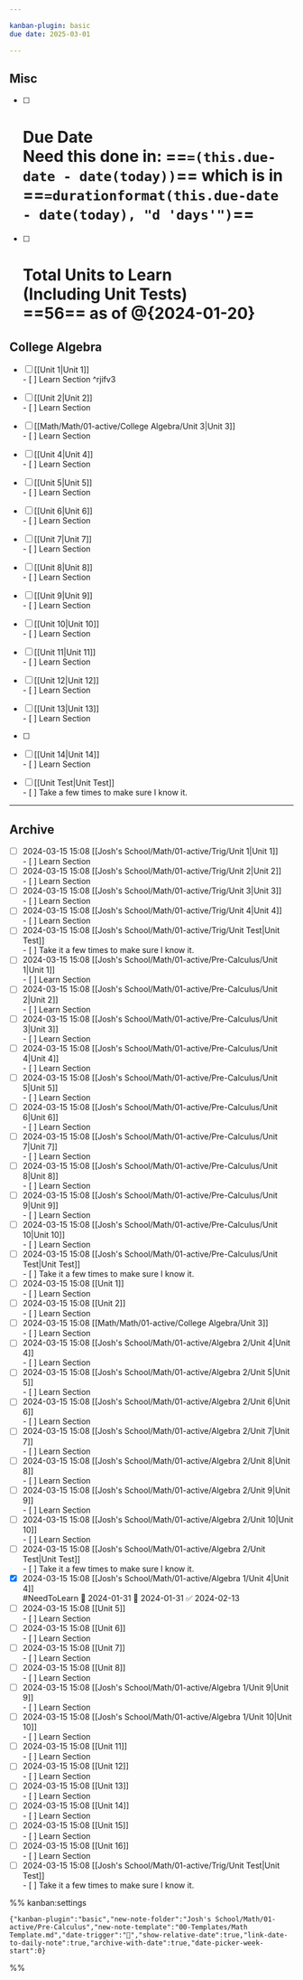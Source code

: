 ```yaml
---

kanban-plugin: basic
due date: 2025-03-01

---
```


## Misc

- [ ] # Due Date<br>Need this done in: ==`=(this.due-date - date(today))`== which is in ==`=durationformat(this.due-date - date(today), "d 'days'")`==
- [ ] # Total Units to Learn<br>(Including Unit Tests)<br>==56== as of @{2024-01-20}


## College Algebra

- [ ] [[Unit 1|Unit 1]]<br>- [ ] Learn Section ^rjifv3
- [ ] [[Unit 2|Unit 2]]<br>- [ ] Learn Section
- [ ] [[Math/Math/01-active/College Algebra/Unit 3|Unit 3]]<br>- [ ] Learn Section
- [ ] [[Unit 4|Unit 4]]<br>- [ ] Learn Section
- [ ] [[Unit 5|Unit 5]]<br>- [ ] Learn Section
- [ ] [[Unit 6|Unit 6]]<br>- [ ] Learn Section
- [ ] [[Unit 7|Unit 7]]<br>- [ ] Learn Section
- [ ] [[Unit 8|Unit 8]]<br>- [ ] Learn Section
- [ ] [[Unit 9|Unit 9]]<br>- [ ] Learn Section
- [ ] [[Unit 10|Unit 10]]<br>- [ ] Learn Section
- [ ] [[Unit 11|Unit 11]]<br>- [ ] Learn Section
- [ ] [[Unit 12|Unit 12]]<br>- [ ] Learn Section
- [ ] [[Unit 13|Unit 13]]<br>- [ ] Learn Section
- [ ] 
- [ ] [[Unit 14|Unit 14]]<br>- [ ] Learn Section
- [ ] [[Unit Test|Unit Test]]<br>- [ ] Take a few times to make sure I know it.


***

## Archive

- [ ] 2024-03-15 15:08 [[Josh's School/Math/01-active/Trig/Unit 1|Unit 1]]<br>- [ ] Learn Section
- [ ] 2024-03-15 15:08 [[Josh's School/Math/01-active/Trig/Unit 2|Unit 2]]<br>- [ ] Learn Section
- [ ] 2024-03-15 15:08 [[Josh's School/Math/01-active/Trig/Unit 3|Unit 3]]<br>- [ ] Learn Section
- [ ] 2024-03-15 15:08 [[Josh's School/Math/01-active/Trig/Unit 4|Unit 4]]<br>- [ ] Learn Section
- [ ] 2024-03-15 15:08 [[Josh's School/Math/01-active/Trig/Unit Test|Unit Test]]<br>- [ ] Take it a few times to make sure I know it.
- [ ] 2024-03-15 15:08 [[Josh's School/Math/01-active/Pre-Calculus/Unit 1|Unit 1]]<br>- [ ] Learn Section
- [ ] 2024-03-15 15:08 [[Josh's School/Math/01-active/Pre-Calculus/Unit 2|Unit 2]]<br>- [ ] Learn Section
- [ ] 2024-03-15 15:08 [[Josh's School/Math/01-active/Pre-Calculus/Unit 3|Unit 3]]<br>- [ ] Learn Section
- [ ] 2024-03-15 15:08 [[Josh's School/Math/01-active/Pre-Calculus/Unit 4|Unit 4]]<br>- [ ] Learn Section
- [ ] 2024-03-15 15:08 [[Josh's School/Math/01-active/Pre-Calculus/Unit 5|Unit 5]]<br>- [ ] Learn Section
- [ ] 2024-03-15 15:08 [[Josh's School/Math/01-active/Pre-Calculus/Unit 6|Unit 6]]<br>- [ ] Learn Section
- [ ] 2024-03-15 15:08 [[Josh's School/Math/01-active/Pre-Calculus/Unit 7|Unit 7]]<br>- [ ] Learn Section
- [ ] 2024-03-15 15:08 [[Josh's School/Math/01-active/Pre-Calculus/Unit 8|Unit 8]]<br>- [ ] Learn Section
- [ ] 2024-03-15 15:08 [[Josh's School/Math/01-active/Pre-Calculus/Unit 9|Unit 9]]<br>- [ ] Learn Section
- [ ] 2024-03-15 15:08 [[Josh's School/Math/01-active/Pre-Calculus/Unit 10|Unit 10]]<br>- [ ] Learn Section
- [ ] 2024-03-15 15:08 [[Josh's School/Math/01-active/Pre-Calculus/Unit Test|Unit Test]]<br>- [ ] Take it a few times to make sure I know it.
- [ ] 2024-03-15 15:08 [[Unit 1]]<br>- [ ] Learn Section
- [ ] 2024-03-15 15:08 [[Unit 2]]<br>- [ ] Learn Section
- [ ] 2024-03-15 15:08 [[Math/Math/01-active/College Algebra/Unit 3]]<br>- [ ] Learn Section
- [ ] 2024-03-15 15:08 [[Josh's School/Math/01-active/Algebra 2/Unit 4|Unit 4]]<br>- [ ] Learn Section
- [ ] 2024-03-15 15:08 [[Josh's School/Math/01-active/Algebra 2/Unit 5|Unit 5]]<br>- [ ] Learn Section
- [ ] 2024-03-15 15:08 [[Josh's School/Math/01-active/Algebra 2/Unit 6|Unit 6]]<br>- [ ] Learn Section
- [ ] 2024-03-15 15:08 [[Josh's School/Math/01-active/Algebra 2/Unit 7|Unit 7]]<br>- [ ] Learn Section
- [ ] 2024-03-15 15:08 [[Josh's School/Math/01-active/Algebra 2/Unit 8|Unit 8]]<br>- [ ] Learn Section
- [ ] 2024-03-15 15:08 [[Josh's School/Math/01-active/Algebra 2/Unit 9|Unit 9]]<br>- [ ] Learn Section
- [ ] 2024-03-15 15:08 [[Josh's School/Math/01-active/Algebra 2/Unit 10|Unit 10]]<br>- [ ] Learn Section
- [ ] 2024-03-15 15:08 [[Josh's School/Math/01-active/Algebra 2/Unit Test|Unit Test]]<br>- [ ] Take it a few times to make sure I know it.
- [x] 2024-03-15 15:08 [[Josh's School/Math/01-active/Algebra 1/Unit 4|Unit 4]]<br> #NeedToLearn 🛫 2024-01-31 📅 2024-01-31 ✅ 2024-02-13
- [ ] 2024-03-15 15:08 [[Unit 5]]<br>- [ ] Learn Section
- [ ] 2024-03-15 15:08 [[Unit 6]]<br>- [ ] Learn Section
- [ ] 2024-03-15 15:08 [[Unit 7]]<br>- [ ] Learn Section
- [ ] 2024-03-15 15:08 [[Unit 8]]<br>- [ ] Learn Section
- [ ] 2024-03-15 15:08 [[Josh's School/Math/01-active/Algebra 1/Unit 9|Unit 9]]<br>- [ ] Learn Section
- [ ] 2024-03-15 15:08 [[Josh's School/Math/01-active/Algebra 1/Unit 10|Unit 10]]<br>- [ ] Learn Section
- [ ] 2024-03-15 15:08 [[Unit 11]]<br>- [ ] Learn Section
- [ ] 2024-03-15 15:08 [[Unit 12]]<br>- [ ] Learn Section
- [ ] 2024-03-15 15:08 [[Unit 13]]<br>- [ ] Learn Section
- [ ] 2024-03-15 15:08 [[Unit 14]]<br>- [ ] Learn Section
- [ ] 2024-03-15 15:08 [[Unit 15]]<br>- [ ] Learn Section
- [ ] 2024-03-15 15:08 [[Unit 16]]<br>- [ ] Learn Section
- [ ] 2024-03-15 15:08 [[Josh's School/Math/01-active/Trig/Unit Test|Unit Test]]<br>- [ ] Take it a few times to make sure I know it.

%% kanban:settings
```
{"kanban-plugin":"basic","new-note-folder":"Josh's School/Math/01-active/Pre-Calculus","new-note-template":"00-Templates/Math Template.md","date-trigger":"📅","show-relative-date":true,"link-date-to-daily-note":true,"archive-with-date":true,"date-picker-week-start":0}
```
%%